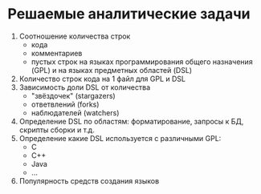 # Решаемые аналитические задачи
1. Соотношение количества строк
    * кода
    * комментариев
    * пустых строк
на языках программирования общего назначения (GPL) и на языках предметных областей (DSL)
2. Количество строк кода на 1 файл для GPL и DSL
3. Зависимость доли DSL от количества
    * "звёздочек" (stargazers)
    * ответвлений (forks)
    * наблюдателей (watchers)
4. Определение DSL по областям: форматирование, запросы к БД, скрипты сборки и т.д.
5. Определение какие DSL используется с различными GPL:
    * C
    * C++
    * Java
    * ...
6. Популярность средств создания языков